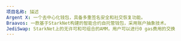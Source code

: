 ```yaml
---
项目名称: 描述
Argent X: 一个去中心化钱包，具备多重签名安全和社交恢复功能。
Braavos: 一款基于StarkNet构建的智能合约自托管钱包，采用账户抽象技术。
JediSwap: StarkNet上的无许可和可组合的AMM，用户可以进行0 gas费用的交换
---
```

